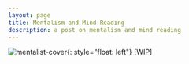 ```yaml
---
layout: page
title: Mentalism and Mind Reading
description: a post on mentalism and mind reading
---
```

![mentalist-cover]({{BASE_PATH}}/assets/the_mentalist.jpg){: style="float: left"}
[WIP]